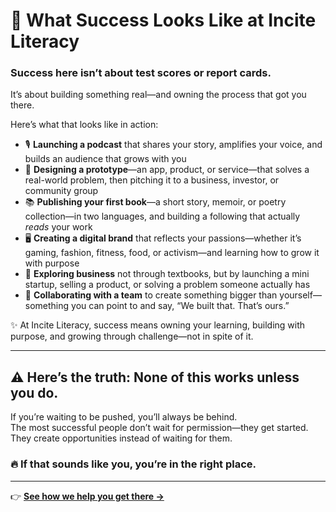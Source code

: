 # 🌟 What Success Looks Like at Incite Literacy

### Success here isn’t about test scores or report cards.  
It’s about building something real—and owning the process that got you there.

Here’s what that looks like in action:

- 🎙️ **Launching a podcast** that shares your story, amplifies your voice, and builds an audience that grows with you  
- 🧪 **Designing a prototype**—an app, product, or service—that solves a real-world problem, then pitching it to a business, investor, or community group  
- 📚 **Publishing your first book**—a short story, memoir, or poetry collection—in two languages, and building a following that actually *reads* your work  
- 🖥️ **Creating a digital brand** that reflects your passions—whether it’s gaming, fashion, fitness, food, or activism—and learning how to grow it with purpose  
- 💼 **Exploring business** not through textbooks, but by launching a mini startup, selling a product, or solving a problem someone actually has  
- 🤝 **Collaborating with a team** to create something bigger than yourself—something you can point to and say, “We built that. That’s ours.”

✨ At Incite Literacy, success means owning your learning, building with purpose, and growing through challenge—not in spite of it.

---

## ⚠️ Here’s the truth: None of this works unless you do.

If you’re waiting to be pushed, you’ll always be behind.  
The most successful people don’t wait for permission—they get started.  
They create opportunities instead of waiting for them.

### 🔥 If that sounds like you, you’re in the right place.

---

👉 [**See how we help you get there →**](#)